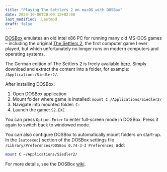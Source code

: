 ```yaml
---
title: "Playing The Settlers 2 on macOS with DOSBox"
date: 2024-10-06T20:09:12+02:00
last_modified: .Lastmod
draft: false
---
```


[DOSBox] emulates an old Intel x86 PC for running many old MS-DOS games – including the original [The Settlers 2], the first computer game I ever played, but which unfortunately no longer runs on modern computers and operating systems.

The German edition of The Settlers 2 is freely available [here](https://www.chip.de/downloads/Die-Siedler-2-Gold-Edition_116251848.html).
Simply download and extract the content into a folder, for example: `/Applications/Siedler2/`.

After installing DOSBox:

1. Open DOSBox application
2. Mount folder where game is installed: `mount C /Applications/Siedler2/`
3. Navigate into mounted folder: `C:`
4. Launch the game: `S2.EXE`

You can press `Option-Enter` to enter full-screen mode in DOSBox.
Press it again to switch back to windowed mode.

You can also configure DOSBox to automatically mount folders on start-up.
In the `[autoexec]` section of the DOSBox settings file `/Library/Preferences/DOSBox 0.74-3-3 Preferences`, add:

```bash
mount C ~/Applications/Siedler2/
```

For more details, see the DOSBox [wiki].

[DOSBox]: https://www.dosbox.com/
[The Settlers 2]: https://settlers2.net/
[wiki]: https://www.dosbox.com/wiki/DOSBox_and_Mac_OS_X
